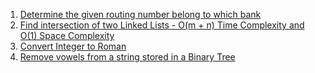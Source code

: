 1. [Determine the given routing number belong to which bank](https://algorithms.tutorialhorizon.com/determine-the-given-routing-number-belong-to-which-bank/)
2. [Find intersection of two Linked Lists - O(m + n) Time Complexity and O(1) Space Complexity](https://www.ideserve.co.in/learn/find-intersection-of-two-linked-lists-constant-space)
3. [Convert Integer to Roman](https://algorithms.tutorialhorizon.com/convert-integer-to-roman/)
4. [Remove vowels from a string stored in a Binary Tree](https://www.geeksforgeeks.org/remove-vowels-from-a-string-stored-in-a-binary-tree/)
